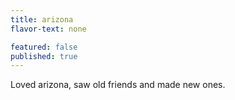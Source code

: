 ```yaml
---
title: arizona
flavor-text: none

featured: false
published: true
---
```

Loved arizona, saw old friends and made new ones.
